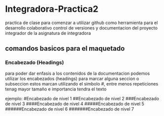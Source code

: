 # Integradora-Practica2
practica de clase para comenzar a utilizar github como herramienta para el desarrollo colaborativo control de versiones y documentacion del proyecto integrador de la asignatura de integradora

## comandos basicos  para el maquetado

### Encabezado (Headings)
para poder dar enfasis a los contenidos de la documentacion podemos utilizar los encabezados (headings)
para marcar alguna seccion o subseccion estos marcan utilizando el simbolo #, entre menos repeticiones tenag mayor tamaño  e importancia tendra el texto

ejemplo:
#Encabezado de nivel 1
##Encabezado de nivel 2
###Encabezado de nivel 3
####Encabezado de nivel 4
#####Encabezado de nivel 5
######Encabezado de nivel 6
#######Encabezado de nivel 7
